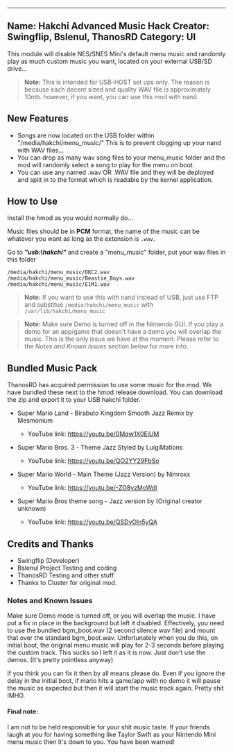 --------------------------------
Name: Hakchi Advanced Music Hack
Creator: Swingflip, Bslenul, ThanosRD
Category: UI
--------------------------------

This module will disable NES/SNES Mini's default menu music and randomly play as much custom music you want, located on your external USB/SD drive...

> **Note:** This is intended for USB-HOST set ups only. The reason is because each decent sized and quality WAV file is approximately 10mb. however, if you want, you can use this mod with nand.

## New Features

 - Songs are now located on the USB folder within "/media/hakchi/menu_music/" This is to prevent clogging up your nand with WAV files...
 - You can drop as many wav song files to your menu_music folder and the mod will randomly select a song to play for the menu on boot.
 - You can use any named .wav OR .WAV file and they will be deployed and split in to the format which is readable by the kernel application.

## How to Use

Install the hmod as you would normally do...

Music files should be in **PCM** format, the name of the music can be whatever you want as long as the extension is `.wav`.

Go to ***"usb:\hakchi"*** and create a "menu_music" folder, put your wav files in this folder

```
/media/hakchi/menu_music/DKC2.wav
/media/hakchi/menu_music/Beastie_Boys.wav
/media/hakchi/menu_music/E1M1.wav
```

> **Note:** If you want to use this with nand instead of USB, just use FTP and substitue `/media/hakchi/menu_music` with `/var/lib/hakchi/menu_music`

> **Note:** Make sure Demo is turned off in the Nintendo GUI. If you play a demo for an app/game that doesn't have a demo you will overlap the music. This is the only issue we have at the moment. Please refer to the *Notes and Known Issues* section below for more info.

## Bundled Music Pack

ThanosRD has acquired permission to use some music for the mod. We have bundled these next to the hmod release download. You can download the zip and export it to your USB hakchi folder. 

- Super Mario Land - Birabuto Kingdom Smooth Jazz Remix by Mesmonium

  - YouTube link: https://youtu.be/0Mqw1X0EiUM

-  Super Mario Bros. 3 - Theme Jazz Styled by LuigiMations

   - YouTube link: https://youtu.be/QO2YY29FbSo
  
-  Super Mario World - Main Theme (Jazz Version) by Nimroxx

   - YouTube link: https://youtu.be/-ZO8yzMoWdI
  
-  Super Mario Bros theme song - Jazz version by (Original creator unknown)

   - YouTube link: https://youtu.be/QSDvOln5yQA

## Credits and Thanks
- Swingflip (Developer)
- Bslenul Project Testing and coding
- ThanosRD Testing and other stuff
- Thanks to Cluster for original mod.

### Notes and Known Issues

Make sure Demo mode is turned off, or you will overlap the music. I have put a fix in place in the background but left it disabled. Effectively, you need to use the bundled bgm_boot.wav (2 second silence wav file) and mount that over the standard bgm_boot.wav. Unfortunately when you do this, on initial boot, the original menu music will play for 2-3 seconds before playing the custom track. This sucks so I left it as it is now. Just don't use the demos. (It's pretty pointless anyway)

If you think you can fix it then by all means please do. Even if you ignore the delay in the initial boot, if mario hits a game/app with no demo it will pause the music as expected but then it will start the music track again. Pretty shit IMHO.

#### Final note:
I am not to be held responsible for your shit music taste. If your friends laugh at you for having something like Taylor Swift as your Nintendo Mini menu music then it's down to you. You have been warned!
